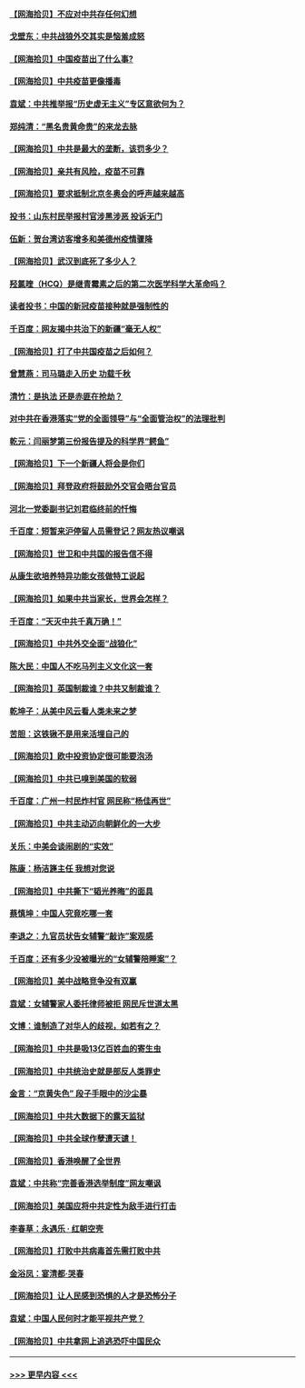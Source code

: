 #### [【网海拾贝】不应对中共存任何幻想](../pages/nsc993/n12881460.md?t=04161352) 
#### [戈壁东：中共战狼外交其实是恼羞成怒](../pages/nsc993/n12880392.md?t=04161352) 
#### [【网海拾贝】中国疫苗出了什么事?](../pages/nsc993/n12879124.md?t=04161352) 
#### [【网海拾贝】中共疫苗更像播毒](../pages/nsc993/n12876631.md?t=04161352) 
#### [袁斌：中共推举报“历史虚无主义”专区意欲何为？](../pages/nsc993/n12876530.md?t=04161352) 
#### [郑纯清：“黑名贵黄命贵”的来龙去脉](../pages/nsc993/n12875589.md?t=04161352) 
#### [【网海拾贝】中共是最大的垄断，该罚多少？](../pages/nsc993/n12874006.md?t=04161352) 
#### [【网海拾贝】亲共有风险，疫苗不可靠](../pages/nsc993/n12872224.md?t=04161352) 
#### [【网海拾贝】要求抵制北京冬奥会的呼声越来越高](../pages/nsc993/n12868962.md?t=04161352) 
#### [投书：山东村民举报村官涉黑涉恶 投诉无门](../pages/nsc993/n12869726.md?t=04161352) 
#### [伍新：贺台湾访客增多和美德州疫情骤降](../pages/nsc993/n12865651.md?t=04161352) 
#### [【网海拾贝】武汉到底死了多少人？](../pages/nsc993/n12863707.md?t=04161352) 
#### [羟氯喹（HCQ）是继青霉素之后的第二次医学科学大革命吗？](../pages/nsc993/n12638564.md?t=04161352) 
#### [读者投书：中国的新冠疫苗接种就是强制性的](../pages/nsc993/n12859932.md?t=04161352) 
#### [千百度：网友揭中共治下的新疆“毫无人权”](../pages/nsc993/n12858385.md?t=04161352) 
#### [【网海拾贝】打了中共国疫苗之后如何？](../pages/nsc993/n12857866.md?t=04161352) 
#### [曾慧燕：司马璐走入历史 功载千秋](../pages/nsc993/n12856996.md?t=04161352) 
#### [清竹：是执法 还是赤匪在抢劫？](../pages/nsc993/n12856952.md?t=04161352) 
#### [对中共在香港落实“党的全面领导”与“全面管治权”的法理批判](../pages/nsc993/n12856929.md?t=04161352) 
#### [乾元：闫丽梦第三份报告提及的科学界“鳄鱼”](../pages/nsc993/n12855985.md?t=04161352) 
#### [【网海拾贝】下一个新疆人将会是你们](../pages/nsc993/n12855864.md?t=04161352) 
#### [【网海拾贝】拜登政府将鼓励外交官会晤台官员](../pages/nsc993/n12853615.md?t=04161352) 
#### [河北一党委副书记刘君临终前的忏悔](../pages/nsc993/n12849420.md?t=04161352) 
#### [千百度：短暂来沪停留人员需登记？网友热议嘲讽](../pages/nsc993/n12853497.md?t=04161352) 
#### [【网海拾贝】世卫和中共国的报告信不得](../pages/nsc993/n12850902.md?t=04161352) 
#### [从康生欲培养特异功能女孩做特工说起](../pages/nsc993/n12849289.md?t=04161352) 
#### [【网海拾贝】如果中共当家长，世界会怎样？](../pages/nsc993/n12848436.md?t=04161352) 
#### [千百度：“天灭中共千真万确！”](../pages/nsc993/n12845659.md?t=04161352) 
#### [【网海拾贝】中共外交全面“战狼化”](../pages/nsc993/n12845607.md?t=04161352) 
#### [陈大民：中国人不吃马列主义文化这一套](../pages/nsc993/n12842496.md?t=04161352) 
#### [【网海拾贝】英国制裁谁？中共又制裁谁？](../pages/nsc993/n12840909.md?t=04161352) 
#### [乾坤子：从美中风云看人类未来之梦](../pages/nsc993/n12840590.md?t=04161352) 
#### [苦胆：这铁锹不是用来活埋自己的](../pages/nsc993/n12839512.md?t=04161352) 
#### [【网海拾贝】欧中投资协定很可能要泡汤](../pages/nsc993/n12835122.md?t=04161352) 
#### [【网海拾贝】中共已嗅到美国的软弱](../pages/nsc993/n12832411.md?t=04161352) 
#### [千百度：广州一村民炸村官 网民称“杨佳再世”](../pages/nsc993/n12832380.md?t=04161352) 
#### [【网海拾贝】中共主动迈向朝鲜化的一大步](../pages/nsc993/n12829887.md?t=04161352) 
#### [关乐：中美会谈闹剧的“实效”](../pages/nsc993/n12826698.md?t=04161352) 
#### [陈康：杨洁篪主任  我想对您说](../pages/nsc993/n12826609.md?t=04161352) 
#### [【网海拾贝】中共撕下“韬光养晦”的面具](../pages/nsc993/n12826459.md?t=04161352) 
#### [蔡慎坤：中国人究竟吃哪一套](../pages/nsc993/n12826010.md?t=04161352) 
#### [李退之：九官员状告女辅警“敲诈”案观感](../pages/nsc993/n12823984.md?t=04161352) 
#### [千百度：还有多少没被曝光的“女辅警陪睡案”？](../pages/nsc993/n12822136.md?t=04161352) 
#### [【网海拾贝】美中战略竞争没有双赢](../pages/nsc993/n12822105.md?t=04161352) 
#### [袁斌：女辅警家人委托律师被拒 网民斥世道太黑](../pages/nsc993/n12822004.md?t=04161352) 
#### [文博：谁制造了对华人的歧视，如若有之？](../pages/nsc993/n12821635.md?t=04161352) 
#### [【网海拾贝】中共是吸13亿百姓血的寄生虫](../pages/nsc993/n12819191.md?t=04161352) 
#### [【网海拾贝】中共统治史就是部反人类罪史](../pages/nsc993/n12816738.md?t=04161352) 
#### [金言：“京黄失色” 段子手眼中的沙尘暴](../pages/nsc993/n12815700.md?t=04161352) 
#### [【网海拾贝】中共大数据下的露天监狱](../pages/nsc993/n12811075.md?t=04161352) 
#### [【网海拾贝】中共全球作孽遭天谴！](../pages/nsc993/n12810258.md?t=04161352) 
#### [【网海拾贝】香港唤醒了全世界](../pages/nsc993/n12809100.md?t=04161352) 
#### [袁斌：中共称“完善香港选举制度”网友嘲讽](../pages/nsc993/n12808994.md?t=04161352) 
#### [【网海拾贝】美国应将中共定性为敌手进行打击](../pages/nsc993/n12806870.md?t=04161352) 
#### [李春草：永遇乐 · 红朝空壳](../pages/nsc993/n12805365.md?t=04161352) 
#### [【网海拾贝】打败中共病毒首先需打败中共](../pages/nsc993/n12803930.md?t=04161352) 
#### [金浴凤：宴清都‧哭春](../pages/nsc993/n12801601.md?t=04161352) 
#### [【网海拾贝】让人民感到恐惧的人才是恐怖分子](../pages/nsc993/n12799347.md?t=04161352) 
#### [袁斌：中国人民何时才能平视共产党？](../pages/nsc993/n12799306.md?t=04161352) 
#### [【网海拾贝】中共拿网上追逃恐吓中国民众](../pages/nsc993/n12796905.md?t=04161352) 

----
#### [ >>> 更早内容 <<< ](../indexes/nsc993-earlier.md)
